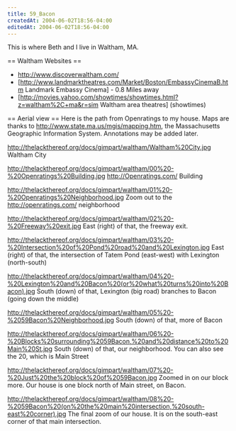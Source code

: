 ```yaml
---
title: 59_Bacon
createdAt: 2004-06-02T18:56-04:00
editedAt: 2004-06-02T18:56-04:00
---
```


This is where Beth and I live in Waltham, MA.

== Waltham Websites ==
* http://www.discoverwaltham.com/
* [http://www.landmarktheatres.com/Market/Boston/EmbassyCinemaB.htm Landmark Embassy Cinema] - 0.8 Miles away
* [http://movies.yahoo.com/showtimes/showtimes.html?z=waltham%2C+ma&r=sim Waltham area theatres] (showtimes)

== Aerial view ==
Here is the path from Openratings to my house. Maps are thanks to http://www.state.ma.us/mgis/mapping.htm, the Massachusetts Geographic Information System. Annotations may be added later.

http://thelackthereof.org/docs/gimpart/waltham/Waltham%20City.jpg
Waltham City

http://thelackthereof.org/docs/gimpart/waltham/00%20-%20Openratings%20Building.jpg
http://Openratings.com/ Building

http://thelackthereof.org/docs/gimpart/waltham/01%20-%20Openratings%20Neighborhood.jpg
Zoom out to the http://openratings.com/ neighborhood

http://thelackthereof.org/docs/gimpart/waltham/02%20-%20Freeway%20exit.jpg
East (right) of that, the freeway exit.

http://thelackthereof.org/docs/gimpart/waltham/03%20-%20Intersection%20of%20Pond%20road%20and%20Lexington.jpg
East (right) of that, the intersection of Tatem Pond (east-west) with Lexington (north-south)

http://thelackthereof.org/docs/gimpart/waltham/04%20-%20Lexington%20and%20Bacon%20(or%20what%20turns%20into%20Bacon).jpg
South (down) of that, Lexington (big road) branches to Bacon (going down the middle)

http://thelackthereof.org/docs/gimpart/waltham/05%20-%2059Bacon%20Neighborhood.jpg
South (down) of that, more of Bacon

http://thelackthereof.org/docs/gimpart/waltham/06%20-%20Blocks%20surrounding%2059Bacon,%20and%20distance%20to%20Main%20St.jpg
South (down) of that, our neighborhood. You can also see the 20, which is Main Street

http://thelackthereof.org/docs/gimpart/waltham/07%20-%20Just%20the%20block%20of%2059Bacon.jpg
Zoomed in on our block more. Our house is one block north of Main street, on Bacon.

http://thelackthereof.org/docs/gimpart/waltham/08%20-%2059Bacon%20(on%20the%20main%20intersection,%20south-east%20corner).jpg
The final zoom of our house. It is on the south-east corner of that main intersection.


